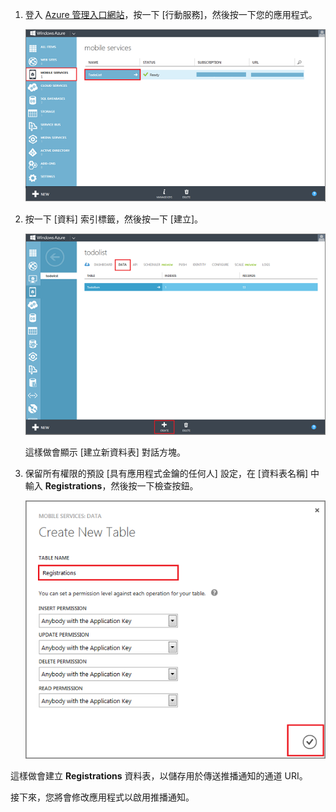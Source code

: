 
1. 登入 [Azure 管理入口網站]，按一下 [行動服務]，然後按一下您的應用程式。

	![](./media/mobile-services-create-new-push-table/mobile-services-selection.png)

2. 按一下 [資料] 索引標籤，然後按一下 [建立]。

	![](./media/mobile-services-create-new-push-table/mobile-create-table.png)

	這樣做會顯示 [建立新資料表] 對話方塊。

3. 保留所有權限的預設 [具有應用程式金鑰的任何人] 設定，在 [資料表名稱] 中輸入 **Registrations**，然後按一下檢查按鈕。

	![](./media/mobile-services-create-new-push-table/mobile-create-registrations-table.png)

  這樣做會建立 **Registrations** 資料表，以儲存用於傳送推播通知的通道 URI。

接下來，您將會修改應用程式以啟用推播通知。

<!-- URLs -->
[Azure 管理入口網站]: https://manage.windowsazure.com/

<!---HONumber=July15_HO2-->